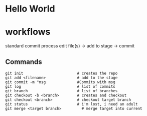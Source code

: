 # Hello World

# workflows

standard commit process
edit file(s) -> add to stage -> commit

## Commands

```
git init                        # creates the repo
git add <filename>              # add to the stage
git commit -m "msg              #Commits with msg
git log                         # list of commits
git branch                      # list of branches
git checkout -b <branch>        # creates and checkout
git checkout <branch>           # checkout target branch
git status                      # i'm lost, i need an adult 
git merge <target branch>         # merge target into current
```